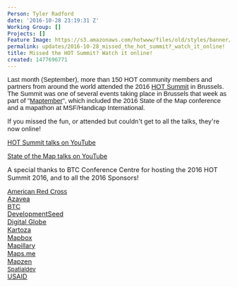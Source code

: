 ```yaml
---
Person: Tyler Radford
date: '2016-10-28 23:19:31 Z'
Working Group: []
Projects: []
Feature Image: https://s3.amazonaws.com/hotwww/files/old/styles/banner/public/hot-summit-group-wave+(2).JPG
permalink: updates/2016-10-28_missed_the_hot_summit?_watch_it_online!
title: Missed the HOT Summit? Watch it online!
created: 1477696771
---
```

<p><font face="Arial"><span style="font-size: 14.6667px; white-space: pre-wrap;">Last month (September), more than 150 HOT community members and partners from around the world attended the 2016 <a href="http://summit.hotosm.org/">HOT Summit</a> in Brussels. The Summit was one of several events taking place in Brussels that week as part of "<a href="http://maptember.brussels/">Maptember</a>", which included the 2016 State of the Map conference and a mapathon at MSF/Handicap International.<br></span></font></p><p>If you missed the fun, or attended but couldn't get to all the talks, they're now online!</p><p><a href="https://www.youtube.com/playlist?list=PLb9506_-6FMFoS6_LqOFS-tCD__1rpmKN">HOT Summit talks on YouTube</a></p><p><a href="https://www.youtube.com/channel/UCLqJsr_5PfdvDFbgv1qp2aQ">State of the Map talks on YouTube</a></p><p><span style="font-size: 14.6667px; background-color: transparent; font-style: normal; white-space: pre-wrap;">A special thanks to BTC Conference Centre for hosting the 2016 HOT Summit 2016, and to all the </span><span style="font-size: 14.6667px; background-color: transparent; font-style: normal; white-space: pre-wrap;">2016 Sponsors!</span></p><p><span style="text-decoration: underline; font-size: 14.6667px; font-family: Arial; color: #1155cc; background-color: transparent; font-weight: 400; font-style: normal; font-variant-ligatures: normal; font-variant-caps: normal; vertical-align: baseline; white-space: pre-wrap;"><span style="font-size: 14.6667px; color: #1155cc; background-color: transparent;"><a style="background-color: transparent; font-size: 14.6667px;" href="http://www.redcross.org/">American Red Cross<br></a></span></span><span style="font-size: 14.6667px; color: #1155cc; background-color: transparent; text-decoration: underline; white-space: pre-wrap;"><a style="background-color: transparent; font-size: 14.6667px;" href="http://www.azavea.com">Azavea<br></a></span><span style="text-decoration: underline; font-size: 14.6667px; font-family: Arial; color: #1155cc; background-color: transparent; font-weight: 400; font-style: normal; font-variant-ligatures: normal; font-variant-caps: normal; vertical-align: baseline; white-space: pre-wrap;"><span style="font-size: 14.6667px; color: #1155cc; background-color: transparent;"><a style="background-color: transparent; font-size: 14.6667px;" href="https://www.btcctb.org/en/btc-conference-center-espace-jacqmotte">BTC<br></a></span></span><span style="font-size: 14.6667px; color: #1155cc; background-color: transparent; text-decoration: underline; white-space: pre-wrap;"><a style="background-color: transparent; font-size: 14.6667px;" href="https://www.developmentseed.org/">DevelopmentSeed<br></a></span><span style="font-size: 14.6667px; color: #1155cc; background-color: transparent; text-decoration: underline; white-space: pre-wrap;"><a style="background-color: transparent; font-size: 14.6667px;" href="https://www.digitalglobe.com/">Digital Globe<br></a></span><span style="font-size: 14.6667px; color: #1155cc; background-color: transparent; text-decoration: underline; white-space: pre-wrap;"><span style="font-size: 14.6667px; color: #1155cc; background-color: transparent; white-space: pre-wrap;"><a style="font-size: 14.6667px; white-space: normal;" href="http://kartoza.com/">Kartoza<br></a></span></span><a style="font-size: 14.6667px; white-space: pre-wrap;" href="https://www.mapbox.com/">Mapbox<br></a><a style="background-color: transparent; font-size: 14.6667px; white-space: pre-wrap;" href="https://www.mapillary.com/">Mapillary<br></a><span style="font-size: 14.6667px; color: #1155cc; background-color: transparent; text-decoration: underline; white-space: pre-wrap;"><a href="http://maps.me/">Maps.me<br></a></span><span style="font-size: 14.6667px; color: #1155cc; background-color: transparent; text-decoration: underline; white-space: pre-wrap;"><span style="font-size: 14.6667px; color: #1155cc; background-color: transparent; white-space: pre-wrap;"><a style="white-space: normal; background-color: transparent; font-size: 14.6667px;" href="https://mapzen.com/">Mapzen<br></a></span></span><span style="font-size: 14.6667px; color: #1155cc; background-color: transparent; text-decoration: underline; white-space: pre-wrap;"><a style="font-size: 13.008px;" href="http://spatialdev.com/">Spatialdev<br></a></span><span style="background-color: transparent; font-size: 14.6667px; color: #1155cc; text-decoration: underline; white-space: pre-wrap;"><a style="background-color: transparent; font-size: 14.6667px;" href="https://www.usaid.gov/">USAID</a></span></p>
